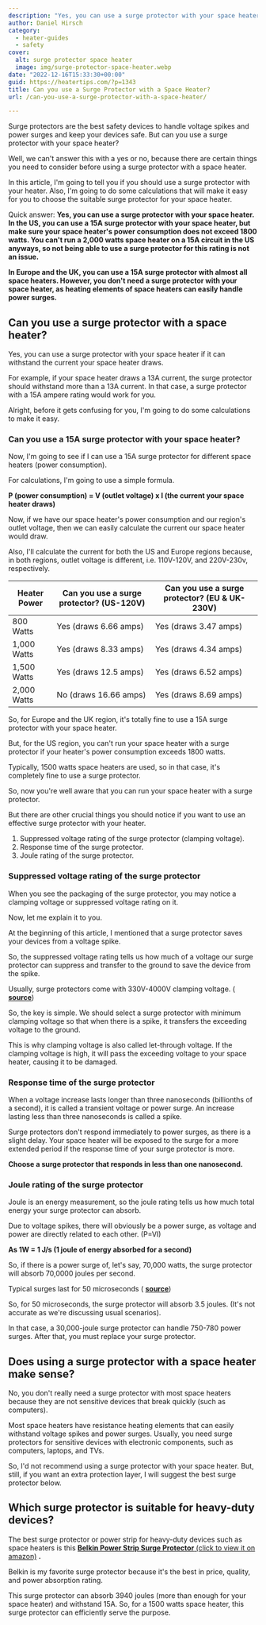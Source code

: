 ```yaml
---
description: "Yes, you can use a surge protector with your space heater. In the US, you can use a 15A surge protector with any space heater."
author: Daniel Hirsch
category:
  - heater-guides
  - safety
cover:
  alt: surge protector space heater
  image: img/surge-protector-space-heater.webp
date: "2022-12-16T15:33:30+00:00"
guid: https://heatertips.com/?p=1343
title: Can you use a Surge Protector with a Space Heater?
url: /can-you-use-a-surge-protector-with-a-space-heater/

---
```

Surge protectors are the best safety devices to handle voltage spikes and power surges and keep your devices safe. But can you use a surge protector with your space heater?

Well, we can't answer this with a yes or no, because there are certain things you need to consider before using a surge protector with a space heater.

In this article, I'm going to tell you if you should use a surge protector with your heater. Also, I'm going to do some calculations that will make it easy for you to choose the suitable surge protector for your space heater.

Quick answer: **Yes, you can use a surge protector with your space heater. In the US, you can use a 15A surge protector with your space heater, but make sure your space heater's power consumption does not exceed 1800 watts. You can't run a 2,000 watts space heater on a 15A circuit in the US anyways, so not being able to use a surge protector for this rating is not an issue.**

**In Europe and the UK, you can use a 15A surge protector with almost all space heaters. However, you don't need a surge protector with your space heater, as heating elements of space heaters can easily handle power surges.**

## Can you use a surge protector with a space heater?

Yes, you can use a surge protector with your space heater if it can withstand the current your space heater draws.

For example, if your space heater draws a 13A current, the surge protector should withstand more than a 13A current. In that case, a surge protector with a 15A ampere rating would work for you.

Alright, before it gets confusing for you, I'm going to do some calculations to make it easy.

### Can you use a 15A surge protector with your space heater?

Now, I'm going to see if I can use a 15A surge protector for different space heaters (power consumption).

For calculations, I'm going to use a simple formula.

**P (power consumption) = V (outlet voltage) x I (the current your space heater draws)**

Now, if we have our space heater's power consumption and our region's outlet voltage, then we can easily calculate the current our space heater would draw.

Also, I'll calculate the current for both the US and Europe regions because, in both regions, outlet voltage is different, i.e. 110V-120V, and 220V-230v, respectively.

Heater Power | Can you use a surge protector? (US-120V) | Can you use a surge protector? (EU & UK-230V)
--- | --- | ---
800 Watts | Yes (draws 6.66 amps) | Yes (draws 3.47 amps)
1,000 Watts | Yes (draws 8.33 amps) | Yes (draws 4.34 amps)
1,500 Watts | Yes (draws 12.5 amps) | Yes (draws 6.52 amps)
2,000 Watts | No (draws 16.66 amps) | Yes (draws 8.69 amps)

So, for Europe and the UK region, it's totally fine to use a 15A surge protector with your space heater.

But, for the US region, you can't run your space heater with a surge protector if your heater's power consumption exceeds 1800 watts.

Typically, 1500 watts space heaters are used, so in that case, it's completely fine to use a surge protector.

So, now you're well aware that you can run your space heater with a surge protector.

But there are other crucial things you should notice if you want to use an effective surge protector with your heater.

1. Suppressed voltage rating of the surge protector (clamping voltage).
1. Response time of the surge protector.
1. Joule rating of the surge protector.

### Suppressed voltage rating of the surge protector

When you see the packaging of the surge protector, you may notice a clamping voltage or suppressed voltage rating on it.

Now, let me explain it to you.

At the beginning of this article, I mentioned that a surge protector saves your devices from a voltage spike.

So, the suppressed voltage rating tells us how much of a voltage our surge protector can suppress and transfer to the ground to save the device from the spike.

Usually, surge protectors come with 330V-4000V clamping voltage. ( [**source**](https://www.ul.com/insights/guide-power-strips-and-surge-protectors#:~:text=A%20surge%20protector%20will%20also,the%20protection%20against%20power%20surges.))

So, the key is simple. We should select a surge protector with minimum clamping voltage so that when there is a spike, it transfers the exceeding voltage to the ground.

This is why clamping voltage is also called let-through voltage. If the clamping voltage is high, it will pass the exceeding voltage to your space heater, causing it to be damaged.

### Response time of the surge protector

When a voltage increase lasts longer than three nanoseconds (billionths of a second), it is called a transient voltage or power surge. An increase lasting less than three nanoseconds is called a spike.

Surge protectors don't respond immediately to power surges, as there is a slight delay. Your space heater will be exposed to the surge for a more extended period if the response time of your surge protector is more.

**Choose a surge protector that responds in less than one nanosecond.**

### Joule rating of the surge protector

Joule is an energy measurement, so the joule rating tells us how much total energy your surge protector can absorb.

Due to voltage spikes, there will obviously be a power surge, as voltage and power are directly related to each other. (P=VI)

**As 1W = 1 J/s (1 joule of energy absorbed for a second)**

So, if there is a power surge of, let's say, 70,000 watts, the surge protector will absorb 70,0000 joules per second.

Typical surges last for 50 microseconds ( [**source**](https://www.sunpower-uk.com/glossary/what-is-a-power-surge/#:~:text=Typical%20surges%20may%20last%20for,bank%20building%20and%20load%20switching.))

So, for 50 microseconds, the surge protector will absorb 3.5 joules. (It's not accurate as we're discussing usual scenarios).

In that case, a 30,000-joule surge protector can handle 750-780 power surges. After that, you must replace your surge protector.

## Does using a surge protector with a space heater make sense?

No, you don't really need a surge protector with most space heaters because they are not sensitive devices that break quickly (such as computers).

Most space heaters have resistance heating elements that can easily withstand voltage spikes and power surges. Usually, you need surge protectors for sensitive devices with electronic components, such as computers, laptops, and TVs.

So, I'd not recommend using a surge protector with your space heater. But, still, if you want an extra protection layer, I will suggest the best surge protector below.

## Which surge protector is suitable for heavy-duty devices?

The best surge protector or power strip for heavy-duty devices such as space heaters is this [**Belkin Power Strip Surge Protector** (click to view it on amazon)](https://www.amazon.com/Belkin-BE112230-08-12-Outlet-Power-Protector/dp/B0B5MC86ZW?crid=2ASPSBRXMTSBS&keywords=heavy%2Bduty%2Bpower%2Bstrip%2Bsurge%2Bprotector&qid=1671198154&sprefix=Surge%2Bprotector%2Bfor%2Bheavy-duty%2B%2Caps%2C378&sr=8-3&th=1&linkCode=ll1&tag=heatertips-20&linkId=dfb85c287e4d1c930b4b44c1b4d3978e&language=de_DE&ref_=as_li_ss_tl) **.**

Belkin is my favorite surge protector because it's the best in price, quality, and power absorption rating.

This surge protector can absorb 3940 joules (more than enough for your space heater) and withstand 15A. So, for a 1500 watts space heater, this surge protector can efficiently serve the purpose.
